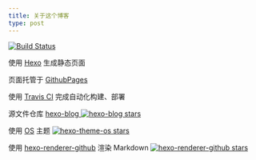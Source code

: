 ```yaml
---
title: 关于这个博客
type: post
---
```


[![Build Status](https://travis-ci.com/zowiegong/hexo-blog.svg?branch=master)](https://travis-ci.com/zowiegong/hexo-blog)



使用 [Hexo](https://hexo.io/zh-cn/docs/index.html) 生成静态页面

页面托管于 [GithubPages](https://pages.github.com/)

使用 [Travis CI](https://travis-ci.com/zowiegong/hexo-blog) 完成自动化构建、部署

源文件仓库 [hexo-blog ](https://github.com/zowiegong/hexo-blog) [![hexo-blog stars](https://img.shields.io/github/stars/zowiegong/hexo-blog.svg?style=social)](https://github.com/zowiegong/hexo-blog)

使用 [OS](https://github.com/zowiegong/hexo-theme-os) 主题 [![hexo-theme-os stars](https://img.shields.io/github/stars/zowiegong/hexo-theme-os.svg?style=social)](https://github.com/zowiegong/hexo-theme-os)

使用 [hexo-renderer-github](https://github.com/zowiegong/hexo-renderer-github) 渲染 Markdown [![hexo-renderer-github stars](https://img.shields.io/github/stars/zowiegong/hexo-renderer-github.svg?style=social)](https://github.com/zowiegong/hexo-renderer-github)
